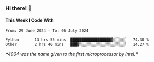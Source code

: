 ### Hi there! 👋

#### This Week I Code With
<!--START_SECTION:waka-->

```txt
From: 29 June 2024 - To: 06 July 2024

Python       13 hrs 55 mins  ██████████████████▓░░░░░░   74.30 %
Other        2 hrs 40 mins   ███▓░░░░░░░░░░░░░░░░░░░░░   14.27 %
```

<!--END_SECTION:waka-->

<!--STARTS_HERE_QUOTE_README-->
<i>❝4004 was the name given to the first microprocessor by Intel.❞</i>
<!--ENDS_HERE_QUOTE_README-->
